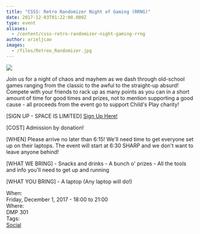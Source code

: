 ```yaml
---
title: "CSSS: Retro Randomizer Night of Gaming (RRNG)"
date: 2017-12-03T01:22:00.000Z
type: event
aliases:
  - /content/csss-retro-randomizer-night-gaming-rrng
author: arieljcao
images:
  - /files/Retreo_Randomizer.jpg
---
```


<div class="field field-name-body field-type-text-with-summary field-label-hidden"><div class="field-items"><div class="field-item even"><p><img src="https://ubccsss.org/files/Retreo_Randomizer.jpg" style="max-width: 100%"></p>

<p>Join us for a night of chaos and mayhem as we dash through old-school games ranging from the classic to the awful to the straight-up absurd! Compete with your friends to rack up as many points as you can in a short amount of time for good times and prizes, not to mention supporting a good cause - all proceeds from the event go to support Child&apos;s Play charity!</p>

<p>[SIGN UP - SPACE IS LIMITED]
<a href="https://docs.google.com/forms/d/e/1FAIpQLSfDdvkaFW4h9LiGtxy8JQ5Koyew5LYO8dJneRKJ4LwTotXMEQ/viewform">Sign Up Here!</a></p>

<p>[COST]
Admission by donation!</p>

<p>[WHEN]
Please arrive no later than 6:15! We&apos;ll need time to get everyone set up on their laptops. The event will start at 6:30 SHARP and we don&apos;t want to leave anyone behind!</p>

<p>[WHAT WE BRING]
- Snacks and drinks
- A bunch o&apos; prizes
- All the tools and info you&apos;ll need to get up and running</p>

<p>[WHAT YOU BRING]
- A laptop (Any laptop will do!)</p>
</div></div></div><div class="field field-name-field-dates field-type-datetime field-label-above"><div class="field-label">When:&#xA0;</div><div class="field-items"><div class="field-item even"><span class="date-display-single">Friday, December 1, 2017 - <span class="date-display-range"><span class="date-display-start">18:00</span> to <span class="date-display-end">21:00</span></span></span></div></div></div><div class="field field-name-field-location field-type-text field-label-above"><div class="field-label">Where:&#xA0;</div><div class="field-items"><div class="field-item even">DMP 301</div></div></div>    <footer>
    <div class="field field-name-field-tags field-type-taxonomy-term-reference field-label-above"><div class="field-label">Tags:&#xA0;</div><div class="field-items"><div class="field-item even"><a href="/social">Social</a></div></div></div>      </footer>